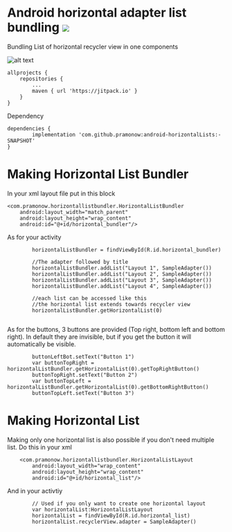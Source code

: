 # Android horizontal adapter list bundling [![](https://jitpack.io/v/pramonow/android-horizontalLists.svg)](https://jitpack.io/#pramonow/android-horizontalLists)

Bundling List of horizontal recycler view in one components

![alt text](https://raw.githubusercontent.com/pramonow/just_images/master/horizontalList.png)

	allprojects {
		repositories {
			...
			maven { url 'https://jitpack.io' }
		}
	}
  
Dependency

	dependencies {
	        implementation 'com.github.pramonow:android-horizontalLists:-SNAPSHOT'
	}

# Making Horizontal List Bundler

In your xml layout file put in this block

```
<com.pramonow.horizontallistbundler.HorizontalListBundler
    android:layout_width="match_parent"
    android:layout_height="wrap_content"
    android:id="@+id/horizontal_bundler"/>
```

As for your activity

```     var horizontalListBundler: HorizontalListBundler
        horizontalListBundler = findViewById(R.id.horizontal_bundler)

        //The adapter followed by title
        horizontalListBundler.addList("Layout 1", SampleAdapter())
        horizontalListBundler.addList("Layout 2", SampleAdapter())
        horizontalListBundler.addList("Layout 3", SampleAdapter())
        horizontalListBundler.addList("Layout 4", SampleAdapter())
        
        //each list can be accessed like this
        //the horizontal list extends towards recycler view
        horizontalListBundler.getHorizontalList(0)
        
```
        
As for the buttons, 3 buttons are provided (Top right, bottom left and bottom right). In default they are invisible, but if you get the button it will automatically be visible.

```     var buttonLeftBot = horizontalListBundler.getHorizontalList(0).getBottomLeftButton()
        buttonLeftBot.setText("Button 1")
        var buttonTopRight = horizontalListBundler.getHorizontalList(0).getTopRightButton()
        buttonTopRight.setText("Button 2")
        var buttonTopLeft = horizontalListBundler.getHorizontalList(0).getBottomRightButton()
        buttonTopLeft.setText("Button 3")
```

# Making Horizontal List 

Making only one horizontal list is also possible if you don't need multiple list.
Do this in your xml
```
    <com.pramonow.horizontallistbundler.HorizontalListLayout
        android:layout_width="wrap_content"
        android:layout_height="wrap_content"
        android:id="@+id/horizontal_list"/>
```

And in your activtiy
```
        // Used if you only want to create one horizontal layout
        var horizontalList:HorizontalListLayout
        horizontalList = findViewById(R.id.horizontal_list)
        horizontalList.recyclerView.adapter = SampleAdapter()
```
